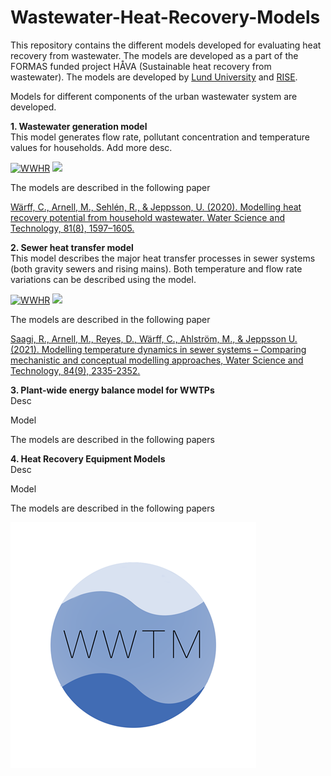 # Wastewater-Heat-Recovery-Models
This repository contains the different models developed for evaluating heat recovery from wastewater. The models are developed as a part of the FORMAS funded project HÅVA (Sustainable heat recovery from wastewater). The models are developed by [Lund University](https://www.iea.lth.se/) and [RISE](https://www.ri.se/en). 

Models for different components of the urban wastewater system are developed.

<strong>1. Wastewater generation model</strong>  
This model generates flow rate, pollutant concentration and temperature values for households. Add more desc.

[![WWHR](https://img.shields.io/badge/DOWNLOAD%20Wastewater%20generation%20model-990000?style=for-the-badge)](https://github.com/wwtmodels/Wastewater-Heat-Recovery-Models/releases/download/WWgen/WWgen.zip)  [![](https://img.shields.io/github/downloads/wwtmodels/Wastewater-Heat-Recovery-Models/WWgen/total?color=990000&label=Downloads&style=for-the-badge)](https://github.com/wwtmodels/Wastewater-Heat-Recovery-Models) 

The models are described in the following paper  

[Wärff, C., Arnell, M., Sehlén, R., & Jeppsson, U. (2020). Modelling heat recovery potential from household wastewater. Water Science and Technology, 81(8), 1597–1605. ](https://doi.org/10.2166/wst.2020.103)

<strong>2. Sewer heat transfer model</strong>  
This model describes the major heat transfer processes in sewer systems (both gravity sewers and rising mains). Both temperature and flow rate variations can be described using the model. 

[![WWHR](https://img.shields.io/badge/DOWNLOAD%20Sewer%20heat%20transfer%20model-990000?style=for-the-badge)](https://github.com/wwtmodels/Wastewater-Heat-Recovery-Models/releases/download/SewerHT/SewerHT.zip)  [![](https://img.shields.io/github/downloads/wwtmodels/Wastewater-Heat-Recovery-Models/SewerHT/total?color=990000&label=Downloads&style=for-the-badge)](https://github.com/wwtmodels/Wastewater-Heat-Recovery-Models) 

The models are described in the following paper

[Saagi, R., Arnell, M., Reyes, D., Wärff, C., Ahlström, M., & Jeppsson U. (2021). Modelling temperature dynamics in sewer systems – Comparing mechanistic and conceptual modelling approaches, Water Science and Technology, 84(9), 2335-2352.](https://doi.org/10.2166/wst.2021.425)

<strong>3. Plant-wide energy balance model for WWTPs</strong>  
Desc

Model

The models are described in the following papers  

<strong>4. Heat Recovery Equipment Models</strong>  
Desc

Model

The models are described in the following papers  



![logo](WWTMlogo.png)

